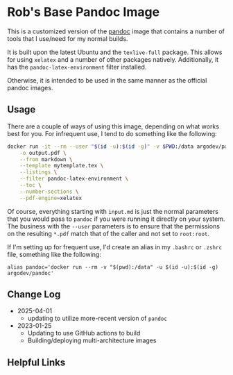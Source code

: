 # Rob's Base Pandoc Image

This is a customized version of the [pandoc](https://pandoc.org/) image
that contains a number of tools that I use/need for my normal builds.

It is built upon the latest Ubuntu and the `texlive-full` package. This
allows for using `xelatex` and a number of other packages natively. 
Additionally, it has the `pandoc-latex-environment` filter installed.

Otherwise, it is intended to be used in the same manner as the
official pandoc images. 


## Usage

There are a couple of ways of using this image, depending on what 
works best for you. For infrequent use, I tend to do something 
like the following:

```bash
docker run -it --rm --user "$(id -u):$(id -g)" -v $PWD:/data argodev/pandoc input.md \
    -o output.pdf \
    --from markdown \
    --template mytemplate.tex \
    --listings \
    --filter pandoc-latex-environment \
    --toc \
    --number-sections \
    --pdf-engine=xelatex
```

Of course, everything starting with `input.md` is just the normal parameters that you would pass to `pandoc` if you were running it directly on your system.  The business with the `--user` parameters is to ensure that the permissions on the resulting `*.pdf` match that of the caller and not set to `root:root`.

If I'm setting up for frequent use, I'd create an alias in my `.bashrc` or `.zshrc` file, something
like the following:

```text
alias pandoc='docker run --rm -v "$(pwd):/data" -u $(id -u):$(id -g) argodev/pandoc'
```

## Change Log

- 2025-04-01
    - updating to utilize more-recent version of `pandoc`
- 2023-01-25
    - Updating to use GitHub actions to build
    - Building/deploying multi-architecture images



## Helpful Links

[pandoc]: https://pandoc.org/
[LaTeX]: https://latex-project.org/
[TeX Live]: https://www.tug.org/texlive/


